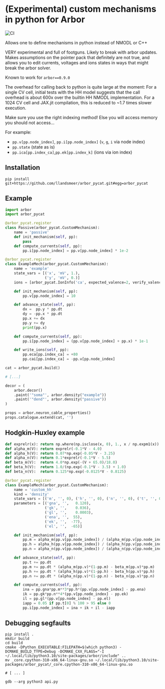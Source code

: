 # (Experimental) custom mechanisms in python for Arbor

![CI](https://github.com/llandsmeer/arbor_pycat/actions/workflows/python-package.yml/badge.svg)

Allows one to define mechanisms in python instead of NMODL or C++

VERY experimental and full of footguns. Likely to break with arbor updates.
Makes assumptions on the pointer pack that definitely are not true, and allows
you to edit currents, voltages and ions states in ways that might break the arbor solver.

Known to work for `arbor==0.9.0`

The overhead for calling back to python is quite large at the moment:
For a single CV cell, initial tests with the HH model suggests that the call overhead is about 600x over the builtin HH NMODL implementation.
For a 1024 CV cell and JAX.jit compilation, this is reduced to ~1.7 times slower execution.

Make sure you use the right indexing method! Else you will access memory you should not access...

For example:

 - `pp.v[pp.node_index]`, `pp.i[pp.node_index]` (`v`, `g`, `i` via node index)
 - `pp.state` (state as is)
 - `pp.ica[pp.index_ca]`,`pp.ek[pp.index_k]` (ions via ion index)

## Installation

```
pip install git+https://github.com/llandsmeer/arbor_pycat.git#egg=arbor_pycat
```

## Example

```python
import arbor
import arbor_pycat

@arbor_pycat.register
class Passive(arbor_pycat.CustomMechanism):
    name = 'passive'
    def init_mechanism(self, pp):
        pass
    def compute_currents(self, pp):
        pp.i[pp.node_index] = pp.v[pp.node_index] * 1e-2

@arbor_pycat.register
class ExampleMech(arbor_pycat.CustomMechanism):
    name = 'example'
    state_vars = [('x', 'mV', 1.),
                  ('y', 'mV', 0.)]
    ions = [arbor_pycat.IonInfo('ca', expected_valence=2, verify_valence=True)]

    def init_mechanism(self, pp):
        pp.v[pp.node_index] = 10

    def advance_state(self, pp):
        dx =  pp.y * pp.dt
        dy = -pp.x * pp.dt
        pp.x += dx
        pp.y += dy
        print(pp.x)

    def compute_currents(self, pp):
        pp.i[pp.node_index] = (pp.v[pp.node_index] + pp.x) * 1e-1

    def write_ions(self, pp):
        pp.eca[pp.index_ca] = +80
        pp.cai[pp.index_ca] = -pp.v[pp.node_index]

cat = arbor_pycat.build()

# [...]

decor = (
    arbor.decor()
    .paint('"soma"', arbor.density("example"))
    .paint('"dend"', arbor.density("passive"))
)

props = arbor.neuron_cable_properties()
props.catalogue.extend(cat, '')
```

## Hodgkin-Huxley example

```python
def exprelr(x): return np.where(np.isclose(x, 0), 1., x / np.expm1(x))
def alpha_m(V): return exprelr(-0.1*V - 4.0)
def alpha_h(V): return 0.07*np.exp(-0.05*V - 3.25)
def alpha_n(V): return 0.1*exprelr(-0.1*V - 5.5)
def beta_m(V):  return 4.0*np.exp(-(V + 65.0)/18.0)
def beta_h(V):  return 1.0/(np.exp(-0.1*V - 3.5) + 1.0)
def beta_n(V):  return 0.125*np.exp(-0.0125*V - 0.8125)

@arbor_pycat.register
class ExampleMech(arbor_pycat.CustomMechanism):
    name = 'custom_hh'
    kind = 'density'
    state_vars = [('m', '', 0), ('h', '', 0), ('n', '', 0), ('t', '', 0)]
    parameters = [('gna', '',   0.120),
                  ('gk', '',    0.036),
                  ('gl', '',    0.0003),
                  ('ena', '',  55),
                  ('ek', '',  -77),
                  ('el', '',  -65)]

    def init_mechanism(self, pp):
        pp.m = alpha_m(pp.v[pp.node_index]) / (alpha_m(pp.v[pp.node_index]) + beta_m(pp.v[pp.node_index]))
        pp.h = alpha_h(pp.v[pp.node_index]) / (alpha_h(pp.v[pp.node_index]) + beta_h(pp.v[pp.node_index]))
        pp.n = alpha_n(pp.v[pp.node_index]) / (alpha_n(pp.v[pp.node_index]) + beta_n(pp.v[pp.node_index]))

    def advance_state(self, pp):
        pp.t += pp.dt
        pp.m += pp.dt * (alpha_m(pp.v)*(1-pp.m) - beta_m(pp.v)*pp.m)
        pp.h += pp.dt * (alpha_h(pp.v)*(1-pp.h) - beta_h(pp.v)*pp.h)
        pp.n += pp.dt * (alpha_n(pp.v)*(1-pp.n) - beta_n(pp.v)*pp.n)

    def compute_currents(self, pp):
        ina = pp.gna*pp.m**3*pp.h*(pp.v[pp.node_index] - pp.ena)
        ik = pp.gk*pp.n**4*(pp.v[pp.node_index] - pp.ek)
        il = pp.gl*(pp.v[pp.node_index] - pp.el)
        iapp = 0.05 if pp.t[0] % 100 > 95 else 0
        pp.i[pp.node_index] = ina + ik + il - iapp
```

## Debugging segfaults

```
pip install .
mkdir build
cd build
cmake -DPython_EXECUTABLE:FILEPATH=$(which python3) -DCMAKE_BUILD_TYPE=Debug -DCMAKE_CXX_FLAGS="-I ~/.local/lib/python3.10/site-packages/arbor/include" ..
mv _core.cpython-310-x86_64-linux-gnu.so ~/.local/lib/python3.10/site-packages/arbor_pycat/_core.cpython-310-x86_64-linux-gnu.so

# [ ... ]

gdb --arg python3 api.py
```

